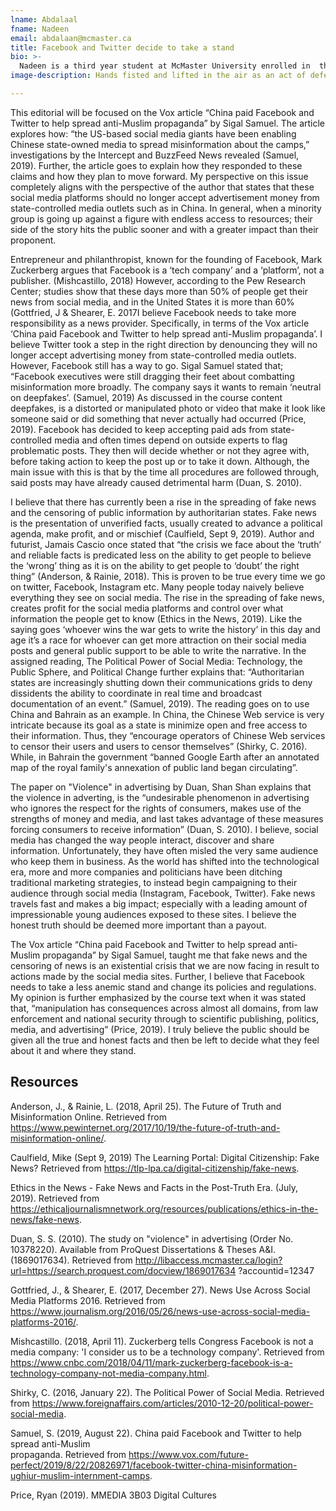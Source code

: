 ```yaml
---
lname: Abdalaal
fname: Nadeen
email: abdalaan@mcmaster.ca
title: Facebook and Twitter decide to take a stand
bio: >-
  Nadeen is a third year student at McMaster University enrolled in  the Multimedia and Communications program. Nadeen further actively participates in many different groups at McMaster for example the EcoCAR club and Next Step McMaster. She is a part in these groups as she markets events and creates social media promotions for these groups. Furthermore, she is also a financing and fundraising associate for the Bridging Borders group at McMaster. She looks graduating and working in her studied field.
image-description: Hands fisted and lifted in the air as an act of defense.

---
```


This editorial will be focused on the Vox article “China paid Facebook and Twitter to help spread anti-Muslim propaganda” by Sigal Samuel.  The article explores how: “the US-based social media giants have been enabling Chinese state-owned media to spread misinformation about the camps,” investigations by the Intercept and BuzzFeed News revealed (Samuel, 2019). Further, the article goes to explain how they responded to these claims and how they plan to move forward. My perspective on this issue completely aligns with the perspective of the author that states that these social media platforms should no longer accept advertisement money from state-controlled media outlets such as in China. In general, when a minority group is going up against a figure with endless access to resources; their side of the story hits the public sooner and with a greater impact than their proponent.

Entrepreneur and philanthropist, known for the founding of Facebook, Mark Zuckerberg argues that Facebook is a ‘tech company’ and a ‘platform’, not a publisher. (Mishcastillo, 2018) However, according to the Pew Research Center; studies show that these days more than 50% of people get their news from social media, and in the United States it is more than 60%  (Gottfried, J & Shearer, E. 2017I believe Facebook needs to take more responsibility as a news provider. Specifically, in terms of the Vox article ‘China paid Facebook and Twitter to help spread anti-Muslim propaganda’. I believe Twitter took a step in the right direction by denouncing they will no longer accept advertising money from state-controlled media outlets. However, Facebook still has a way to go. Sigal Samuel stated that; “Facebook executives were still dragging their feet about combatting misinformation more broadly. The company says it wants to remain ‘neutral on deepfakes’. (Samuel, 2019) As discussed in the course content deepfakes, is a distorted or manipulated photo or video that make it look like someone said or did something that never actually had occurred (Price, 2019). Facebook has decided to keep accepting paid ads from state-controlled media and often times depend on outside experts to flag problematic posts. They then will decide whether or not they agree with, before taking action to keep the post up or to take it down. Although, the main issue with this is that by the time all procedures are followed through, said posts may have already caused detrimental harm (Duan, S. 2010).

I believe that there has currently been a rise in the spreading of fake news and the censoring of public information by authoritarian states.  Fake news is the presentation of unverified facts, usually created to advance a political agenda, make profit, and or mischief (Caulfield, Sept 9, 2019). Author and futurist, Jamais Cascio once stated that “the crisis we face about the ‘truth’ and reliable facts is predicated less on the ability to get people to believe the ‘wrong’ thing as it is on the ability to get people to ‘doubt’ the right thing” (Anderson, & Rainie, 2018). This is proven to be true every time we go on twitter, Facebook, Instagram etc. Many people today naively believe everything they see on social media. The rise in the spreading of fake news, creates profit for the social media platforms and control over what information the people get to know (Ethics in the News, 2019). Like the saying goes ‘whoever wins the war gets to write the history’ in this day and age it’s a race for whoever can get more attraction on their social media posts and general public support to be able to write the narrative.  In the assigned reading, The Political Power of Social Media: Technology, the Public Sphere, and Political Change further explains that: “Authoritarian states are increasingly shutting down their communications grids to deny dissidents the ability to coordinate in real time and broadcast documentation of an event.” (Samuel, 2019). The reading goes on to use China and Bahrain as an example.  In China, the Chinese Web service is very intricate because its goal as a state is minimize open and free access to their information. Thus, they “encourage operators of Chinese Web services to censor their users and users to censor themselves” (Shirky, C. 2016). While, in Bahrain the government “banned Google Earth after an annotated map of the royal family's annexation of public land began circulating”.

The paper on "Violence" in advertising by Duan, Shan Shan explains that the violence in adverting, is the “undesirable phenomenon in advertising who ignores the respect for the rights of consumers, makes use of the strengths of money and media, and last takes advantage of these measures forcing consumers to receive information” (Duan, S. 2010). I believe, social media has changed the way people interact, discover and share information. Unfortunately, they have often misled the very same audience who keep them in business. As the world has shifted into the technological era, more and more companies and politicians have been ditching traditional marketing strategies, to instead begin campaigning to their audience through social media (Instagram, Facebook, Twitter). Fake news travels fast and makes a big impact; especially with a leading amount of impressionable young audiences exposed to these sites. I believe the honest truth should be deemed more important than a payout.

The Vox article “China paid Facebook and Twitter to help spread anti-Muslim propaganda” by Sigal Samuel, taught me that fake news and the censoring of news is an existential crisis that we are now facing in result to actions made by the social media sites. Further, I believe that Facebook needs to take a less anemic stand and change its policies and regulations. My opinion is further emphasized by the course text when it was stated that, “manipulation has consequences across almost all domains, from law enforcement and national security through to scientific publishing, politics, media, and advertising” (Price, 2019). I truly believe the public should be given all the true and honest facts and then be left to decide what they feel about it and where they stand.



Resources
---------
Anderson, J., & Rainie, L. (2018, April 25). The Future of Truth and Misinformation Online. Retrieved from https://www.pewinternet.org/2017/10/19/the-future-of-truth-and-misinformation-online/.

Caulfield, Mike (Sept 9, 2019) The Learning Portal: Digital Citizenship: Fake News? Retrieved from https://tlp-lpa.ca/digital-citizenship/fake-news.

Ethics in the News - Fake News and Facts in the Post-Truth Era. (July, 2019). Retrieved from https://ethicaljournalismnetwork.org/resources/publications/ethics-in-the-news/fake-news.

Duan, S. S. (2010). The study on "violence" in advertising (Order No. 10378220). Available from ProQuest Dissertations & Theses A&I. (1869017634). Retrieved from
http://libaccess.mcmaster.ca/login?url=https://search.proquest.com/docview/1869017634
?accountid=12347

Gottfried, J., & Shearer, E. (2017, December 27). News Use Across Social Media Platforms 2016. Retrieved from https://www.journalism.org/2016/05/26/news-use-across-social-media-platforms-2016/.

Mishcastillo. (2018, April 11). Zuckerberg tells Congress Facebook is not a media company: 'I consider us to be a technology company'. Retrieved from https://www.cnbc.com/2018/04/11/mark-zuckerberg-facebook-is-a-technology-company-not-media-company.html.

Shirky, C. (2016, January 22). The Political Power of Social Media. Retrieved from
https://www.foreignaffairs.com/articles/2010-12-20/political-power-social-media.

Samuel, S. (2019, August 22). China paid Facebook and Twitter to help spread anti-Muslim                    
propaganda. Retrieved from https://www.vox.com/future-perfect/2019/8/22/20826971/facebook-twitter-china-misinformation-ughiur-muslim-internment-camps.

Price, Ryan (2019).  MMEDIA 3B03 Digital Cultures
